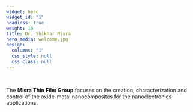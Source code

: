 ```yaml
---
widget: hero
widget_id: "1"
headless: true
weight: 10
title: Dr. Shikhar Misra
hero_media: welcome.jpg
design:
  columns: "1"
  css_style: null
  css_class: null
---
```


<br>

The **Misra Thin Film Group** focuses on the creation, characterization and control of the oxide-metal nanocomposites for the nanoelectronics applications.
